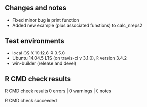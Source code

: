 ## Changes and notes
* Fixed minor bug in print function
* Added new example (plus associated functions) to calc_nreps2

## Test environments
* local OS X 10.12.6, R 3.5.0
* Ubuntu 14.04.5 LTS (on travis-ci v 3.1.0), R version 3.4.2
* win-builder (release and devel)

## R CMD check results
R CMD check results
0 errors | 0 warnings | 0 notes

R CMD check succeeded

